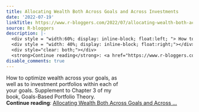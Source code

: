 ```yaml
---
title: Allocating Wealth Both Across Goals and Across Investments
date: '2022-07-19'
linkTitle: https://www.r-bloggers.com/2022/07/allocating-wealth-both-across-goals-and-across-investments/
source: R-bloggers
description: |-
  <div style = "width:60%; display: inline-block; float:left; "> How to optimize wealth across your goals, as well as to investment portfolios within each of your goals. Supplement to Chapter 3 of my book, Goals-Based Portfolio Theory.</div>
  <div style = "width: 40%; display: inline-block; float:right;"></div>
  <div style="clear: both;"></div>
  <strong>Continue reading</strong>: <a href="https://www.r-bloggers.com/2022/07/allocating-wealth-both-across-goals-and-across-investments/">Allocating Wealth Both Across Goals and Across ...
disable_comments: true
---
```

<div style = "width:60%; display: inline-block; float:left; "> How to optimize wealth across your goals, as well as to investment portfolios within each of your goals. Supplement to Chapter 3 of my book, Goals-Based Portfolio Theory.</div>
<div style = "width: 40%; display: inline-block; float:right;"></div>
<div style="clear: both;"></div>
<strong>Continue reading</strong>: <a href="https://www.r-bloggers.com/2022/07/allocating-wealth-both-across-goals-and-across-investments/">Allocating Wealth Both Across Goals and Across ...